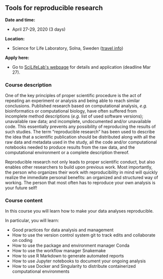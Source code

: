 <h2> Tools for reproducible research </h2>

**Date and time:**  
- April 27-29, 2020 (3 days)

**Location:**  
- Science for Life Laboratory, Solna, Sweden ([travel info](travel.md))

**Apply here:**  
- Go to [SciLifeLab's webpage](
https://www.scilifelab.se/events/tools-for-reproducible-research-4/) for
details and application (deadline Mar 27).

<h3> Course description </h3>

One of the key principles of proper scientific procedure is the act of
repeating an experiment or analysis and being able to reach similar
conclusions. Published research based on computational analysis, *e.g.*
bioinformatics or computational biology, have often suffered from incomplete
method descriptions (*e.g.* list of used software versions); unavailable raw
data; and incomplete, undocumented and/or unavailable code. This essentially
prevents any possibility of reproducing the results of such studies. The term
“reproducible research” has been used to describe the idea that a scientific
publication should be distributed along with all the raw data and metadata used
in the study, all the code and/or computational notebooks needed to produce
results from the raw data, and the computational environment or a complete
description thereof.

Reproducible research not only leads to proper scientific conduct, but also
enables other researchers to build upon previous work. Most importantly, the
person who organizes their work with reproducibility in mind will quickly
realize the immediate personal benefits: an organized and structured way of
working. The person that most often has to reproduce your own analysis is your
future self!

<h3> Course content </h3>

In this course you will learn how to make your data analyses reproducible.

In particular, you will learn:

* Good practices for data analysis and management
* How to use the version control system git to track edits and collaborate on
  coding
* How to use the package and environment manager Conda
* How to use the workflow manager Snakemake
* How to use R Markdown to generate automated reports
* How to use Jupyter notebooks to document your ongoing analysis
* How to use Docker and Singularity to distribute containerized computational
  environments
